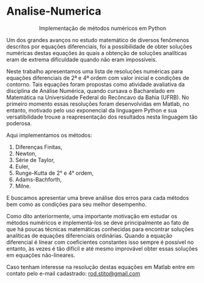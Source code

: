 # Analise-Numerica

<center> Implementação de métodos numéricos em Python </center>

Um dos grandes avanços no estudo matemático de diversos fenômenos descritos por equações diferenciais, foi  a possibilidade de obter soluções numéricas destas equações às quais a obtenção de soluções analíticas eram de extrema dificuldade quando não eram impossíveis. 
 
Neste trabalho apresentamos uma lista de resoluções numéricas para equações diferenciais de 2ª e 4ª ordem com valor inicial e condições de contorno. Tais equações foram propostas como atividade avaliativa da disciplina de Análise Numérica, quando cursava o Bacharelado em Matemática na Universidade Federal do Recôncavo da Bahia (UFRB). No primeiro momento essas resoluções foram desenvolvidas em Matlab, no entanto, motivado pelo uso exponencial da linguagem Python e sua versatibilidade trouxe a reapresentação dos resultados nesta linguagem tão poderosa.

Aqui implementamos os métodos:
1. Diferenças Finitas,
2. Newton,
3. Série de Taylor,
4. Euler,
5. Runge-Kutta de 2° e 4° ordem,
6. Adams-Bachforth, 
7. Milne.    

E buscamos apresentar uma breve análise dos erros para cada métodos bem como as condições para seu melhor desempenho.

Como dito anteriormente, uma importante motivação  em estudar os métodos numéricos e implementá-los se deve principalmente ao fato de que há poucas técnicas matemáticas conhecidas para encontrar soluções analíticas de equações diferenciais ordinárias. Quando a equação diferencial é  linear com coeficientes constantes isso sempre é possível no entanto, às vezes é tão difícil e até mesmo improvável obter essas soluções em equações não-lineares. 

Caso tenham interesse na resolução destas equações em Matlab entre em contato pelo e-mail cadastrado: rod.stito@gmail.com
